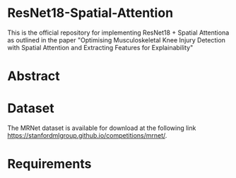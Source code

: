 # ResNet18-Spatial-Attention

This is the official repository for implementing ResNet18 + Spatial Attentiona as outlined in the paper "Optimising Musculoskeletal Knee Injury Detection with Spatial Attention and Extracting Features for Explainability"

# Abstract

# Dataset 
The MRNet dataset is available for download at the following link https://stanfordmlgroup.github.io/competitions/mrnet/.


# Requirements

